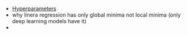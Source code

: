 - [Hyperparameters](https://developers.google.com/machine-learning/crash-course/linear-regression/hyperparameters)
- why linera regression has only global minima not local minima (only deep learning models have it)
- 
